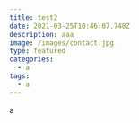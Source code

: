 ```yaml
---
title: test2
date: 2021-03-25T10:46:07.748Z
description: aaa
image: /images/contact.jpg
type: featured
categories:
  - a
tags:
  - a
---
```

a